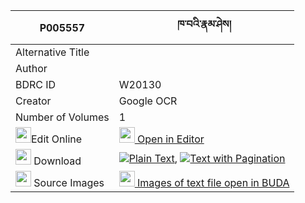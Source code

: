 |P005557|ཁ་བའི་རྣམ་ཤེས། 
| --- | --- 
|Alternative Title |
|Author | 
|BDRC ID | W20130
|Creator | Google OCR
|Number of Volumes| 1
|<img width="25" src="https://img.icons8.com/color/25/000000/edit-property.png">Edit Online| [<img width="25" src="https://avatars.githubusercontent.com/u/45091458?s=200&v=4"> Open in Editor](http://editor.openpecha.org/P005557)
|<img width="25" src="https://img.icons8.com/fluent/48/000000/download-2.png"/>  Download | [![](https://img.icons8.com/color/20/000000/txt.png)Plain Text](https://github.com/Openpecha/P005557/releases/download/v2/khawa_i_namshe_plain_P005557.zip), [![](https://img.icons8.com/color/20/000000/txt.png)Text with Pagination](https://github.com/Openpecha/P005557/releases/download/v2/khawa_i_namshe_pages_P005557.zip)
|<img width="25" src="https://img.icons8.com/plasticine/100/000000/pictures-folder.png"/>  Source Images | [<img width="25" src="https://library.bdrc.io/icons/BUDA-small.svg"> Images of text file open in BUDA](https://library.bdrc.io/show/bdr:W20130)